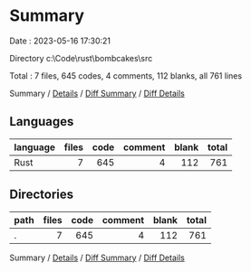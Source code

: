 # Summary

Date : 2023-05-16 17:30:21

Directory c:\\Code\\rust\\bombcakes\\src

Total : 7 files,  645 codes, 4 comments, 112 blanks, all 761 lines

Summary / [Details](details.md) / [Diff Summary](diff.md) / [Diff Details](diff-details.md)

## Languages
| language | files | code | comment | blank | total |
| :--- | ---: | ---: | ---: | ---: | ---: |
| Rust | 7 | 645 | 4 | 112 | 761 |

## Directories
| path | files | code | comment | blank | total |
| :--- | ---: | ---: | ---: | ---: | ---: |
| . | 7 | 645 | 4 | 112 | 761 |

Summary / [Details](details.md) / [Diff Summary](diff.md) / [Diff Details](diff-details.md)
